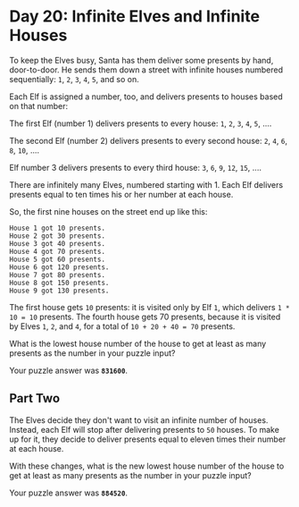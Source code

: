 # Day 20: Infinite Elves and Infinite Houses

To keep the Elves busy, Santa has them deliver some presents by hand,
door-to-door. He sends them down a street with infinite houses
numbered sequentially: `1`, `2`, `3`, `4`, `5`, and so on.

Each Elf is assigned a number, too, and delivers presents to houses
based on that number:

The first Elf (number 1) delivers presents to every house:
`1`, `2`, `3`, `4`, `5`, ....

The second Elf (number 2) delivers presents to every second house: `2`,
`4`, `6`, `8`, `10`, ....

Elf number 3 delivers presents to every third house: `3`, `6`, `9`, `12`, `15`,
....

There are infinitely many Elves, numbered starting with 1. Each Elf
delivers presents equal to ten times his or her number at each house.

So, the first nine houses on the street end up like this:

```
House 1 got 10 presents.
House 2 got 30 presents.
House 3 got 40 presents.
House 4 got 70 presents.
House 5 got 60 presents.
House 6 got 120 presents.
House 7 got 80 presents.
House 8 got 150 presents.
House 9 got 130 presents.
```

The first house gets `10` presents: it is visited only by Elf `1`, which
delivers `1 * 10 = 10` presents. The fourth house gets 70 presents,
because it is visited by Elves `1`, `2`, and `4`, for a total of `10 + 20 +
40 = 70` presents.

What is the lowest house number of the house to get at least as many
presents as the number in your puzzle input?

Your puzzle answer was **`831600`**.

## Part Two

The Elves decide they don't want to visit an infinite number of
houses. Instead, each Elf will stop after delivering presents to `50`
houses. To make up for it, they decide to deliver presents equal to
eleven times their number at each house.

With these changes, what is the new lowest house number of the house
to get at least as many presents as the number in your puzzle input?

Your puzzle answer was **`884520`**.